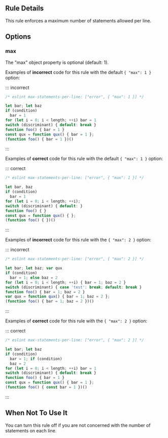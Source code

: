 ## Rule Details

This rule enforces a maximum number of statements allowed per line.

## Options

### max

The "max" object property is optional (default: 1).

Examples of **incorrect** code for this rule with the default `{ "max": 1 }` option:

::: incorrect

```js
/* eslint max-statements-per-line: ["error", { "max": 1 }] */

let bar; let baz
if (condition)
  bar = 1
for (let i = 0; i < length; ++i) bar = 1
switch (discriminant) { default: break }
function foo() { bar = 1 }
const qux = function qux() { bar = 1 };
(function foo() { bar = 1 })()
```

:::

Examples of **correct** code for this rule with the default `{ "max": 1 }` option:

::: correct

```js
/* eslint max-statements-per-line: ["error", { "max": 1 }] */

let bar, baz
if (condition)
  bar = 1
for (let i = 0; i < length; ++i);
switch (discriminant) { default: }
function foo() { }
const qux = function qux() { };
(function foo() { })()
```

:::

Examples of **incorrect** code for this rule with the `{ "max": 2 }` option:

::: incorrect

```js
/* eslint max-statements-per-line: ["error", { "max": 2 }] */

let bar; let baz; var qux
if (condition)
  bar = 1; else baz = 2
for (let i = 0; i < length; ++i) { bar = 1; baz = 2 }
switch (discriminant) { case 'test': break; default: break }
function foo() { bar = 1; baz = 2 }
var qux = function qux() { bar = 1; baz = 2 };
(function foo() { bar = 1; baz = 2 })()
```

:::

Examples of **correct** code for this rule with the `{ "max": 2 }` option:

::: correct

```js
/* eslint max-statements-per-line: ["error", { "max": 2 }] */

let bar; let baz
if (condition)
  bar = 1; if (condition)
  baz = 2
for (let i = 0; i < length; ++i) bar = 1
switch (discriminant) { default: break }
function foo() { bar = 1 }
const qux = function qux() { bar = 1 };
(function foo() { const bar = 1 })()
```

:::

## When Not To Use It

You can turn this rule off if you are not concerned with the number of statements on each line.
